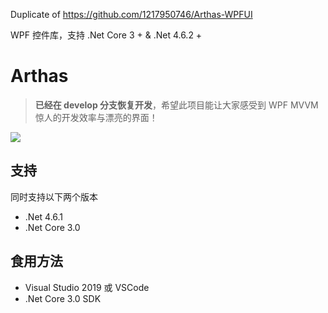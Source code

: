 Duplicate of  https://github.com/1217950746/Arthas-WPFUI   

WPF 控件库，支持 .Net Core 3 + & .Net 4.6.2 +

# Arthas

> **已经在 develop 分支恢复开发**，希望此项目能让大家感受到 WPF MVVM 惊人的开发效率与漂亮的界面！

![](Screenshots/1.png)

## 支持

同时支持以下两个版本

- .Net 4.6.1
- .Net Core 3.0

## 食用方法

 - Visual Studio 2019 或 VSCode
 - .Net Core 3.0 SDK

